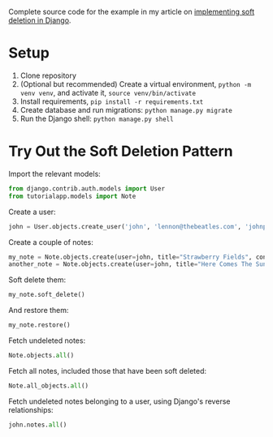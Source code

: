 
Complete source code for the example in my article on [implementing soft deletion in Django](https://dev.to/bikramjeetsingh/soft-deletes-in-django-a9j).

# Setup

1. Clone repository
2. (Optional but recommended) Create a virtual environment, `python -m venv venv`, and activate it, `source venv/bin/activate`
3. Install requirements, `pip install -r requirements.txt`
4. Create database and run migrations: `python manage.py migrate`
5. Run the Django shell: `python manage.py shell`

# Try Out the Soft Deletion Pattern

Import the relevant models:

```python
from django.contrib.auth.models import User
from tutorialapp.models import Note
```

Create a user:

```python
john = User.objects.create_user('john', 'lennon@thebeatles.com', 'johnpassword')
```

Create a couple of notes:

```python
my_note = Note.objects.create(user=john, title="Strawberry Fields", content="Strawberry Fields Forever")
another_note = Note.objects.create(user=john, title="Here Comes The Sun", content="It's All Right")
```

Soft delete them:

```python
my_note.soft_delete()
```

And restore them:

```python
my_note.restore()
```

Fetch undeleted notes:

```python
Note.objects.all()
```

Fetch all notes, included those that have been soft deleted:

```python
Note.all_objects.all()
```

Fetch undeleted notes belonging to a user, using Django's reverse relationships:

```python
john.notes.all()
```
